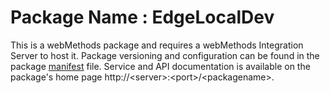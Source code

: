 # Package Name : EdgeLocalDev
This is a webMethods package and requires a webMethods Integration Server to host it. Package versioning and configuration can be found in the package [manifest](./EdgeLocalDev/manifest.v3) file. Service and API documentation is available on the package's home page http://&lt;server&gt;:&lt;port&gt;/&lt;packagename>.